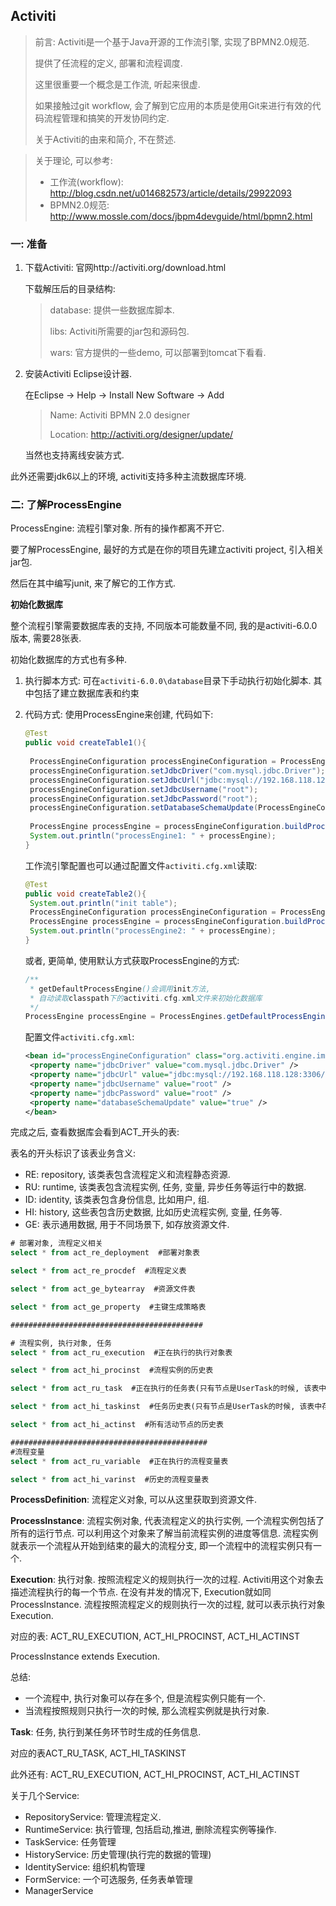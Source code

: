 ## Activiti





> 前言: Activiti是一个基于Java开源的工作流引擎, 实现了BPMN2.0规范. 
>
> 提供了任流程的定义, 部署和流程调度.
>
> 这里很重要一个概念是工作流, 听起来很虚. 
>
> 如果接触过git workflow, 会了解到它应用的本质是使用Git来进行有效的代码流程管理和搞笑的开发协同约定. 
>
> 关于Activiti的由来和简介, 不在赘述.



> 关于理论, 可以参考:
>
> * 工作流(workflow): http://blog.csdn.net/u014682573/article/details/29922093
> * BPMN2.0规范: http://www.mossle.com/docs/jbpm4devguide/html/bpmn2.html



### 一: 准备

1. 下载Activiti: 官网http://activiti.org/download.html

   下载解压后的目录结构: 

   > database: 提供一些数据库脚本.
   >
   > libs: Activiti所需要的jar包和源码包.
   >
   > wars: 官方提供的一些demo, 可以部署到tomcat下看看.



2. 安装Activiti Eclipse设计器.

   在Eclipse -> Help -> Install New Software -> Add

   > Name: Activiti BPMN 2.0 designer
   >
   > Location: http://activiti.org/designer/update/

   当然也支持离线安装方式. 

此外还需要jdk6以上的环境, activiti支持多种主流数据库环境.



### 二: 了解ProcessEngine

ProcessEngine: 流程引擎对象. 所有的操作都离不开它.

要了解ProcessEngine, 最好的方式是在你的项目先建立activiti project, 引入相关jar包. 

然后在其中编写junit, 来了解它的工作方式. 



**初始化数据库**

整个流程引擎需要数据库表的支持, 不同版本可能数量不同, 我的是activiti-6.0.0版本, 需要28张表. 

初始化数据库的方式也有多种.

1. 执行脚本方式: 可在```activiti-6.0.0\database```目录下手动执行初始化脚本. 其中包括了建立数据库表和约束

2. 代码方式: 使用ProcessEngine来创建, 代码如下: 

   ``` java
   @Test
   public void createTable1(){
   	
   	ProcessEngineConfiguration processEngineConfiguration = ProcessEngineConfiguration.createStandaloneProcessEngineConfiguration();
   	processEngineConfiguration.setJdbcDriver("com.mysql.jdbc.Driver");
   	processEngineConfiguration.setJdbcUrl("jdbc:mysql://192.168.118.128:3306/activiti_test?useUnicode=true&characterEncoding=utf8");
   	processEngineConfiguration.setJdbcUsername("root");
   	processEngineConfiguration.setJdbcPassword("root");
   	processEngineConfiguration.setDatabaseSchemaUpdate(ProcessEngineConfiguration.DB_SCHEMA_UPDATE_TRUE);
   	
   	ProcessEngine processEngine = processEngineConfiguration.buildProcessEngine();
   	System.out.println("processEngine1: " + processEngine);
   }
   ```

   工作流引擎配置也可以通过配置文件```activiti.cfg.xml```读取:

   ```java
   @Test
   public void createTable2(){
   	System.out.println("init table");
   	ProcessEngineConfiguration processEngineConfiguration = ProcessEngineConfiguration.createProcessEngineConfigurationFromResource("activiti.cfg.xml");
   	ProcessEngine processEngine = processEngineConfiguration.buildProcessEngine();
   	System.out.println("processEngine2: " + processEngine);
   }
   ```

   或者, 更简单, 使用默认方式获取ProcessEngine的方式:

   ```java
   /**
    * getDefaultProcessEngine()会调用init方法, 
    * 自动读取classpath下的activiti.cfg.xml文件来初始化数据库
    */
   ProcessEngine processEngine = ProcessEngines.getDefaultProcessEngine();
   ```

   配置文件```activiti.cfg.xml```:

   ```xml
   <bean id="processEngineConfiguration" class="org.activiti.engine.impl.cfg.StandaloneProcessEngineConfiguration">
   	<property name="jdbcDriver" value="com.mysql.jdbc.Driver" />
   	<property name="jdbcUrl" value="jdbc:mysql://192.168.118.128:3306/activiti_test?useUnicode=true&amp;characterEncoding=utf8" />
   	<property name="jdbcUsername" value="root" />
   	<property name="jdbcPassword" value="root" />
   	<property name="databaseSchemaUpdate" value="true" />
   </bean>  
   ```

完成之后, 查看数据库会看到ACT_开头的表:

表名的开头标识了该表业务含义: 

* RE: repository, 该类表包含流程定义和流程静态资源.
* RU: runtime, 该类表包含流程实例, 任务, 变量, 异步任务等运行中的数据.
* ID: identity,  该类表包含身份信息, 比如用户, 组.
* HI: history, 这些表包含历史数据, 比如历史流程实例, 变量, 任务等.
* GE: 表示通用数据, 用于不同场景下, 如存放资源文件.


```sql
# 部署对象, 流程定义相关
select * from act_re_deployment  #部署对象表

select * from act_re_procdef  #流程定义表

select * from act_ge_bytearray  #资源文件表

select * from act_ge_property  #主键生成策略表

###########################################

# 流程实例, 执行对象, 任务
select * from act_ru_execution  #正在执行的执行对象表

select * from act_hi_procinst  #流程实例的历史表

select * from act_ru_task  #正在执行的任务表(只有节点是UserTask的时候, 该表中存在数据)

select * from act_hi_taskinst  #任务历史表(只有节点是UserTask的时候, 该表中存在数据)

select * from act_hi_actinst  #所有活动节点的历史表

############################################
#流程变量
select * from act_ru_variable  #正在执行的流程变量表

select * from act_hi_varinst  #历史的流程变量表
```






**ProcessDefinition**: 流程定义对象, 可以从这里获取到资源文件.



**ProcessInstance**: 流程实例对象, 代表流程定义的执行实例, 一个流程实例包括了所有的运行节点. 可以利用这个对象来了解当前流程实例的进度等信息. 流程实例就表示一个流程从开始到结束的最大的流程分支, 即一个流程中的流程实例只有一个.



**Execution**: 执行对象. 按照流程定义的规则执行一次的过程.  Activiti用这个对象去描述流程执行的每一个节点. 在没有并发的情况下, Execution就如同ProcessInstance. 流程按照流程定义的规则执行一次的过程, 就可以表示执行对象Execution. 

对应的表: ACT_RU_EXECUTION, ACT_HI_PROCINST, ACT_HI_ACTINST

ProcessInstance extends Execution.

总结: 

* 一个流程中, 执行对象可以存在多个, 但是流程实例只能有一个.
* 当流程按照规则只执行一次的时候, 那么流程实例就是执行对象.



**Task**: 任务, 执行到某任务环节时生成的任务信息.

对应的表ACT_RU_TASK, ACT_HI_TASKINST

此外还有: ACT_RU_EXECUTION, ACT_HI_PROCINST, ACT_HI_ACTINST





关于几个Service:

* RepositoryService: 管理流程定义.
* RuntimeService: 执行管理, 包括启动,推进, 删除流程实例等操作.
* TaskService: 任务管理
* HistoryService: 历史管理(执行完的数据的管理)
* IdentityService: 组织机构管理
* FormService: 一个可选服务, 任务表单管理
* ManagerService





